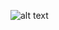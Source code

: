 ![alt text]("https://github.com/horizons-school-of-technology/week02/edit/rgomezp/day1/clone/img/screenshot.png")
